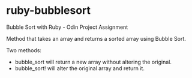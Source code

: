 # ruby-bubblesort
Bubble Sort with Ruby - Odin Project Assignment

Method that takes an array and returns a sorted array using Bubble Sort.

Two methods:
- bubble_sort will return a new array without altering the original.
- bubble_sort! will alter the original array and return it.